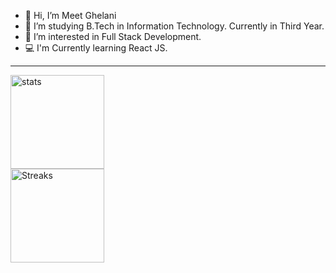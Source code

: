 - 👋 Hi, I’m Meet Ghelani
- 🌱 I’m studying B.Tech in Information Technology. Currently in Third Year. 
- 👀 I’m interested in Full Stack Development.
- 💻 I'm Currently learning React JS. 
<!---
meet2960/meet2960 is a ✨ special ✨ repository because its `README.md` (this file) appears on your GitHub profile.
You can click the Preview link to take a look at your changes.
--->
<hr>
<div style="display:grid; justify-content:space-between">
<!-- <img src="https://github-readme-stats-eight-theta.vercel.app/api/top-langs/?username=meet2960&layout=compact&langs_count=8&hide_border=true" alt="Programming_Stats" > -->
<img src="https://github-readme-stats.vercel.app/api?username=meet2960&show_icons=true&hide_border=true)&nbsp;&nbsp;" alt="stats" height="150px">
<img src="https://github-readme-streak-stats.herokuapp.com/?user=meet2960&theme=highcontrast" alt="Streaks" height="150px">
</div>


